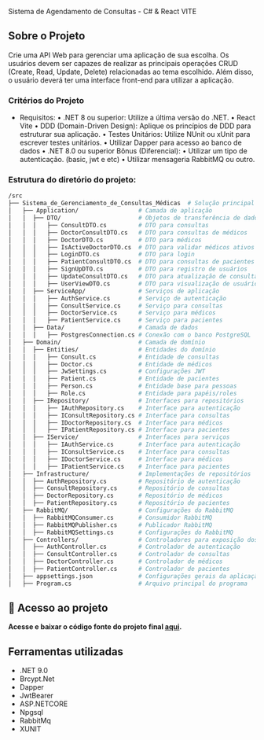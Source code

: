 Sistema de Agendamento de Consultas - C# & React VITE

## Sobre o Projeto

Crie uma API Web para gerenciar uma aplicação de sua escolha. Os usuários devem ser capazes de realizar as principais operações CRUD (Create, Read, Update, Delete) relacionadas ao tema escolhido. Além disso, o usuário deverá ter uma interface front-end para utilizar a aplicação.
</br>

### Critérios do Projeto

- Requisitos:
• .NET 8 ou superior: Utilize a última versão do .NET.
• React Vite
• DDD (Domain-Driven Design): Aplique os princípios de DDD para estruturar sua aplicação.
• Testes Unitários: Utilize NUnit ou xUnit para escrever testes unitários.
• Utilizar Dapper para acesso ao banco de dados
• .NET 8.0 ou superior
Bônus (Diferencial):
• Utilizar um tipo de autenticação. (basic, jwt e etc)
• Utilizar mensageria RabbitMQ ou outro.

### Estrutura do diretório do projeto:

```bash
/src
├── Sistema_de_Gerenciamento_de_Consultas_Médicas  # Solução principal
│   ├── Application/                 # Camada de aplicação
│   │  ├── DTO/                      # Objetos de transferência de dados (Data Transfer Objects)
│   │  │   ├── ConsultDTO.cs         # DTO para consultas
│   │  │   ├── DoctorConsultDTO.cs   # DTO para consultas de médicos
│   │  │   ├── DoctorDTO.cs          # DTO para médicos
│   │  │   ├── IsActiveDoctorDTO.cs  # DTO para validar médicos ativos
│   │  │   ├── LoginDTO.cs           # DTO para login
│   │  │   ├── PatientConsultDTO.cs  # DTO para consultas de pacientes
│   │  │   ├── SignUpDTO.cs          # DTO para registro de usuários
│   │  │   ├── UpdateConsultDTO.cs   # DTO para atualização de consultas
│   │  │   ├── UserViewDTO.cs        # DTO para visualização de usuários
│   │  ├── ServiceApp/               # Serviços de aplicação
│   │  │   ├── AuthService.cs        # Serviço de autenticação
│   │  │   ├── ConsultService.cs     # Serviço para consultas
│   │  │   ├── DoctorService.cs      # Serviço para médicos
│   │  │   ├── PatientService.cs     # Serviço para pacientes
│   │  ├── Data/                     # Camada de dados
│   │  │   ├── PostgresConnection.cs # Conexão com o banco PostgreSQL
│   ├── Domain/                      # Camada de domínio
│   │  ├── Entities/                 # Entidades do domínio
│   │  │   ├── Consult.cs            # Entidade de consultas
│   │  │   ├── Doctor.cs             # Entidade de médicos
│   │  │   ├── JwSettings.cs         # Configurações JWT
│   │  │   ├── Patient.cs            # Entidade de pacientes
│   │  │   ├── Person.cs             # Entidade base para pessoas
│   │  │   ├── Role.cs               # Entidade para papéis/roles
│   │  ├── IRepository/              # Interfaces para repositórios
│   │  │   ├── IAuthRepository.cs    # Interface para autenticação
│   │  │   ├── IConsultRepository.cs # Interface para consultas
│   │  │   ├── IDoctorRepository.cs  # Interface para médicos
│   │  │   ├── IPatientRepository.cs # Interface para pacientes
│   │  ├── IService/                 # Interfaces para serviços
│   │  │   ├── IAuthService.cs       # Interface para autenticação
│   │  │   ├── IConsultService.cs    # Interface para consultas
│   │  │   ├── IDoctorService.cs     # Interface para médicos
│   │  │   ├── IPatientService.cs    # Interface para pacientes
│   ├── Infrastructure/              # Implementações de repositórios
│   │  ├── AuthRepository.cs         # Repositório de autenticação
│   │  ├── ConsultRepository.cs      # Repositório de consultas
│   │  ├── DoctorRepository.cs       # Repositório de médicos
│   │  ├── PatientRepository.cs      # Repositório de pacientes
│   ├── RabbitMQ/                    # Configurações do RabbitMQ
│   │  ├── RabbitMQConsumer.cs       # Consumidor RabbitMQ
│   │  ├── RabbitMQPublisher.cs      # Publicador RabbitMQ
│   │  ├── RabbitMQSettings.cs       # Configurações do RabbitMQ
│   ├── Controllers/                 # Controladores para exposição dos endpoints
│   │  ├── AuthController.cs         # Controlador de autenticação
│   │  ├── ConsultController.cs      # Controlador de consultas
│   │  ├── DoctorController.cs       # Controlador de médicos
│   │  ├── PatientController.cs      # Controlador de pacientes
│   ├── appsettings.json             # Configurações gerais da aplicação
│   ├── Program.cs                   # Arquivo principal do programa
```

## 📁 Acesso ao projeto

**Acesse e baixar o código fonte do projeto final
[aqui](https://github.com/delmiraugusto/SistemaGerenciamentoConsultasMedicas).**


## Ferramentas utilizadas

- .NET 9.0
- Brcypt.Net
- Dapper
- JwtBearer
- ASP.NETCORE
- Npgsql
- RabbitMq
- XUNIT
